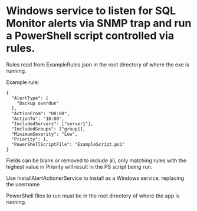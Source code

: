 # Windows service to listen for SQL Monitor alerts via SNMP trap and run a PowerShell script controlled via rules.

Rules read from ExampleRules.json in the root directory of where the exe is running.

Example rule:

    {
      "AlertType": [
        "Backup overdue"
      ],
      "ActionFrom": "08:00",
      "ActionTo": "18:00",
      "IncludedServers": ["server1"],
      "IncludedGroups": ["group1],
      "MinimumSeverity": "Low",
      "Priority": 1,
      "PowerShellScriptFile": "ExampleScript.ps1"
    }
    
 Fields can be blank or removed to include all, only matching rules with the highest value in Priority will result in the PS script being run.
 
 Use InstallAlertActionerService to install as a Windows service, replacing the username
 
 PowerShell files to run must be in the root directory of where the app is running.
